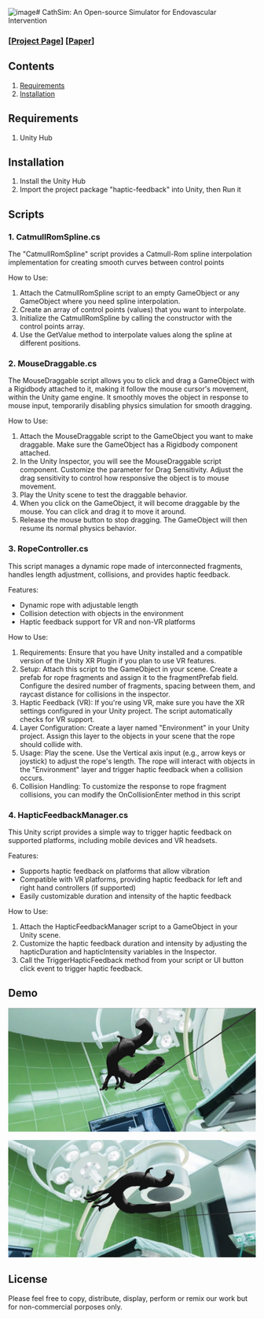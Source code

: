 ![image](https://github.com/robotvisionlabs/cathsim/assets/131594382/42b23ee8-7305-4827-832c-83bedcd70935)# CathSim: An Open-source Simulator for Endovascular Intervention
### [[Project Page](https://RobotVisionAI.github.io/cathsim/)] [[Paper](https://arxiv.org/abs/2208.01455)]

## Contents
1. [Requirements](#requirements)
2. [Installation](#installation)


## Requirements
1. Unity Hub


## Installation

1. Install the Unity Hub
2. Import the project package "haptic-feedback" into Unity, then Run it


## Scripts

### 1. CatmullRomSpline.cs
The "CatmullRomSpline" script provides a Catmull-Rom spline interpolation implementation for creating smooth curves between control points

How to Use:

1. Attach the CatmullRomSpline script to an empty GameObject or any GameObject where you need spline interpolation.
2. Create an array of control points (values) that you want to interpolate.
3. Initialize the CatmullRomSpline by calling the constructor with the control points array.
4. Use the GetValue method to interpolate values along the spline at different positions.
   
   
### 2. MouseDraggable.cs
The MouseDraggable script allows you to click and drag a GameObject with a Rigidbody attached to it, making it follow the mouse cursor's movement, within the Unity game engine. It smoothly moves the object in response to mouse input, temporarily disabling physics simulation for smooth dragging.

How to Use:

1. Attach the MouseDraggable script to the GameObject you want to make draggable. Make sure the GameObject has a Rigidbody component attached.
2. In the Unity Inspector, you will see the MouseDraggable script component. Customize the parameter for Drag Sensitivity. Adjust the drag sensitivity to control how responsive the object is to mouse movement.
3. Play the Unity scene to test the draggable behavior.
4. When you click on the GameObject, it will become draggable by the mouse. You can click and drag it to move it around.
5. Release the mouse button to stop dragging. The GameObject will then resume its normal physics behavior.
   

### 3. RopeController.cs
This script manages a dynamic rope made of interconnected fragments, handles length adjustment, collisions, and provides haptic feedback.

Features: 
- Dynamic rope with adjustable length
- Collision detection with objects in the environment
- Haptic feedback support for VR and non-VR platforms

How to Use:

1. Requirements:
   Ensure that you have Unity installed and a compatible version of the Unity XR Plugin if you plan to use VR features.
2. Setup:
   Attach this script to the GameObject in your scene.
   Create a prefab for rope fragments and assign it to the fragmentPrefab field.
   Configure the desired number of fragments, spacing between them, and raycast distance
   for collisions in the inspector.
3. Haptic Feedback (VR):
   If you're using VR, make sure you have the XR settings configured in your Unity
   project. The script automatically checks for VR support.
4. Layer Configuration:
   Create a layer named "Environment" in your Unity project.
   Assign this layer to the objects in your scene that the rope should collide with.
5. Usage:
   Play the scene.
   Use the Vertical axis input (e.g., arrow keys or joystick) to adjust the rope's length.
   The rope will interact with objects in the "Environment" layer and trigger haptic
   feedback when a collision occurs.
6. Collision Handling:
   To customize the response to rope fragment collisions, you can modify the 
   OnCollisionEnter method in this script


### 4. HapticFeedbackManager.cs
This Unity script provides a simple way to trigger haptic feedback on supported platforms, including mobile devices and VR headsets.

Features:
- Supports haptic feedback on platforms that allow vibration
- Compatible with VR platforms, providing haptic feedback for left and right hand controllers (if supported)
- Easily customizable duration and intensity of the haptic feedback

How to Use:
1. Attach the HapticFeedbackManager script to a GameObject in your Unity scene.
2. Customize the haptic feedback duration and intensity by adjusting the hapticDuration and hapticIntensity variables in the Inspector.
3. Call the TriggerHapticFeedback method from your script or UI button click event to trigger haptic feedback.

   
## Demo
![ai-vr](./ar_vr_unity_cathsim.png)

![ai-vr1](./ar_vr_unity_cathsim_1.png)


## License
Please feel free to copy, distribute, display, perform or remix our work but for non-commercial porposes only.
